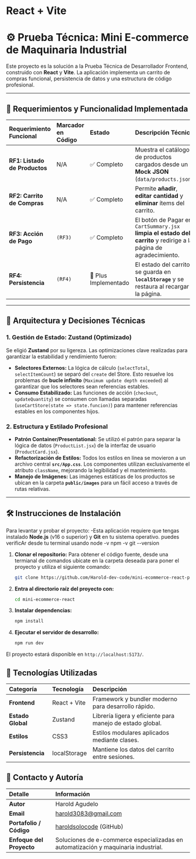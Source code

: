 # React + Vite
# ⚙️ Prueba Técnica: Mini E-commerce de Maquinaria Industrial

Este proyecto es la solución a la Prueba Técnica de Desarrollador Frontend, construido con **React** y **Vite**. La aplicación implementa un carrito de compras funcional, persistencia de datos y una estructura de código profesional.

---

## 🚀 Requerimientos y Funcionalidad Implementada

| Requerimiento Funcional | Marcador en Código | Estado | Descripción Técnica |
| :--- | :--- | :--- | :--- |
| **RF1: Listado de Productos** | N/A | ✅ Completo | Muestra el catálogo de productos cargados desde un **Mock JSON** (`data/products.json`). |
| **RF2: Carrito de Compras** | N/A | ✅ Completo | Permite **añadir**, **editar cantidad** y **eliminar** ítems del carrito. |
| **RF3: Acción de Pago** | `(RF3)` | ✅ Completo | El botón de Pagar en `CartSummary.jsx` **limpia el estado del carrito** y redirige a la página de agradecimiento. |
| **RF4: Persistencia** | `(RF4)` | 🌟 Plus Implementado | El estado del carrito se guarda en **`localStorage`** y se restaura al recargar la página. |

---

## 🧠 Arquitectura y Decisiones Técnicas

### 1. Gestión de Estado: Zustand (Optimizado)

Se eligió **Zustand** por su ligereza. Las optimizaciones clave realizadas para garantizar la estabilidad y rendimiento fueron:

* **Selectores Externos:** La lógica de cálculo (`selectTotal`, `selectItemCount`) se separó del `create` del Store. Esto resuelve los problemas de **bucle infinito** (`Maximum update depth exceeded`) al garantizar que los selectores sean referencias estables.
* **Consumo Estabilizado:** Las funciones de acción (`checkout`, `updateQuantity`) se consumen con llamadas separadas (`useCartStore(state => state.funcion)`) para mantener referencias estables en los componentes hijos.

### 2. Estructura y Estilado Profesional

* **Patrón Container/Presentational:** Se utilizó el patrón para separar la lógica de datos (`ProductList.jsx`) de la interfaz de usuario (`ProductCard.jsx`).
* **Refactorización de Estilos:** Todos los estilos en línea se movieron a un archivo central **`src/App.css`**. Los componentes utilizan exclusivamente el atributo `className`, mejorando la legibilidad y el mantenimiento.
* **Manejo de Imágenes:** Las imágenes estáticas de los productos se ubican en la carpeta **`public/images`** para un fácil acceso a través de rutas relativas.

---

## 🛠️ Instrucciones de Instalación

Para levantar y probar el proyecto:
-Esta aplicación requiere que tengas instalado **Node.js** (v16 o superior) y **Git** en tu sistema operativo.
puedes verificAr desde tu terminal usando node -v    npm -v    git --version

1.  **Clonar el repositorio:**
Para obtener el código fuente, desde una termianal de comandos ubicate en la carpeta deseada para poner el proyecto y utiliza el siguiente comando:
    ```bash
    git clone https://github.com/Harold-dev-code/mini-ecommerce-react-prueba.git
      ```
2. **Entra al directorio raíz del proyecto con:** 
    ```bash
    cd mini-ecommerce-react
    ```

3.  **Instalar dependencias:**
    ```bash
    npm install
    ```

4.  **Ejecutar el servidor de desarrollo:**
    ```bash
    npm run dev
    ```

El proyecto estará disponible en `http://localhost:5173/`.

## 🧩 Tecnologías Utilizadas

| Categoría          | Tecnología   | Descripción                                               |
| :----------------- | :----------- | :-------------------------------------------------------- |
| **Frontend**       | React + Vite | Framework y bundler moderno para desarrollo rápido.       |
| **Estado Global**  | Zustand      | Librería ligera y eficiente para manejo de estado global. |
| **Estilos**        | CSS3         | Estilos modulares aplicados mediante clases.              |
| **Persistencia**   | localStorage | Mantiene los datos del carrito entre sesiones.            |


## 🙋 Contacto y Autoría

| Detalle | Información |
| :--- | :--- |
| **Autor** | Harold Agudelo |
| **Email** | harold3083@gmail.com |
| **Portafolio / Código** | [haroldsolocode](https://github.com/haroldsolocode) (GitHub) |
| **Enfoque del Proyecto** | Soluciones de e-commerce especializadas en automatización y maquinaria industrial. |

